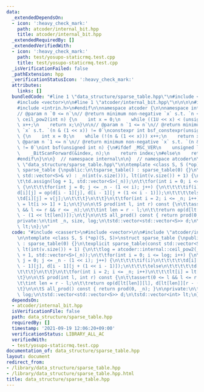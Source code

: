 ```yaml
---
data:
  _extendedDependsOn:
  - icon: ':heavy_check_mark:'
    path: atcoder/internal_bit.hpp
    title: atcoder/internal_bit.hpp
  _extendedRequiredBy: []
  _extendedVerifiedWith:
  - icon: ':heavy_check_mark:'
    path: test/yosupo-staticrmq.test.cpp
    title: test/yosupo-staticrmq.test.cpp
  _isVerificationFailed: false
  _pathExtension: hpp
  _verificationStatusIcon: ':heavy_check_mark:'
  attributes:
    links: []
  bundledCode: "#line 1 \"data_structure/sparse_table.hpp\"\n#include <cassert>\n\
    #include <vector>\n\n#line 1 \"atcoder/internal_bit.hpp\"\n\n\n\n#ifdef _MSC_VER\n\
    #include <intrin.h>\n#endif\n\nnamespace atcoder {\n\nnamespace internal {\n\n\
    // @param n `0 <= n`\n// @return minimum non-negative `x` s.t. `n <= 2**x`\nint\
    \ ceil_pow2(int n) {\n    int x = 0;\n    while ((1U << x) < (unsigned int)(n))\
    \ x++;\n    return x;\n}\n\n// @param n `1 <= n`\n// @return minimum non-negative\
    \ `x` s.t. `(n & (1 << x)) != 0`\nconstexpr int bsf_constexpr(unsigned int n)\
    \ {\n    int x = 0;\n    while (!(n & (1 << x))) x++;\n    return x;\n}\n\n//\
    \ @param n `1 <= n`\n// @return minimum non-negative `x` s.t. `(n & (1 << x))\
    \ != 0`\nint bsf(unsigned int n) {\n#ifdef _MSC_VER\n    unsigned long index;\n\
    \    _BitScanForward(&index, n);\n    return index;\n#else\n    return __builtin_ctz(n);\n\
    #endif\n}\n\n}  // namespace internal\n\n}  // namespace atcoder\n\n\n#line 5\
    \ \"data_structure/sparse_table.hpp\"\n\ntemplate <class S, S (*op)(S, S)>\nstruct\
    \ sparse_table {\npublic:\n\tsparse_table() : sparse_table(0) {}\n\texplicit sparse_table(const\
    \ std::vector<S>& v) : _n(int(v.size())), lt(int(v.size()) + 1) {\n\t\tlog = atcoder::internal::ceil_pow2(_n);\n\
    \t\td.assign(log + 1, std::vector<S>(_n));\n\t\tfor(int i = 0; i <= log; i++)\
    \ {\n\t\t\tfor(int j = 0; j <= _n - (1 << i); j++) {\n\t\t\t\tif(i)\n\t\t\t\t\t\
    d[i][j] = op(d[i - 1][j], d[i - 1][j + (1 << i - 1)]);\n\t\t\t\telse\n\t\t\t\t\
    \td[i][j] = v[j];\n\t\t\t}\n\t\t}\n\t\tfor(int i = 2; i <= _n; i++)\n\t\t\tlt[i]\
    \ = lt[i >> 1] + 1;\n\t}\n\n\tS prod(int l, int r) const {\n\t\tassert(0 <= l\
    \ && l <= r && r <= _n);\n\t\tint len = r - l;\n\t\treturn op(d[lt[len]][l], d[lt[len]][r\
    \ - (1 << lt[len])]);\n\t}\n\n\tS all_prod() const { return prod(0, _n); }\n\n\
    private:\n\tint _n, size, log;\n\tstd::vector<std::vector<S>> d;\n\tstd::vector<int>\
    \ lt;\n};\n"
  code: "#include <cassert>\n#include <vector>\n\n#include \"atcoder/internal_bit\"\
    \n\ntemplate <class S, S (*op)(S, S)>\nstruct sparse_table {\npublic:\n\tsparse_table()\
    \ : sparse_table(0) {}\n\texplicit sparse_table(const std::vector<S>& v) : _n(int(v.size())),\
    \ lt(int(v.size()) + 1) {\n\t\tlog = atcoder::internal::ceil_pow2(_n);\n\t\td.assign(log\
    \ + 1, std::vector<S>(_n));\n\t\tfor(int i = 0; i <= log; i++) {\n\t\t\tfor(int\
    \ j = 0; j <= _n - (1 << i); j++) {\n\t\t\t\tif(i)\n\t\t\t\t\td[i][j] = op(d[i\
    \ - 1][j], d[i - 1][j + (1 << i - 1)]);\n\t\t\t\telse\n\t\t\t\t\td[i][j] = v[j];\n\
    \t\t\t}\n\t\t}\n\t\tfor(int i = 2; i <= _n; i++)\n\t\t\tlt[i] = lt[i >> 1] + 1;\n\
    \t}\n\n\tS prod(int l, int r) const {\n\t\tassert(0 <= l && l <= r && r <= _n);\n\
    \t\tint len = r - l;\n\t\treturn op(d[lt[len]][l], d[lt[len]][r - (1 << lt[len])]);\n\
    \t}\n\n\tS all_prod() const { return prod(0, _n); }\n\nprivate:\n\tint _n, size,\
    \ log;\n\tstd::vector<std::vector<S>> d;\n\tstd::vector<int> lt;\n};\n"
  dependsOn:
  - atcoder/internal_bit.hpp
  isVerificationFile: false
  path: data_structure/sparse_table.hpp
  requiredBy: []
  timestamp: '2021-09-19 12:06:20+09:00'
  verificationStatus: LIBRARY_ALL_AC
  verifiedWith:
  - test/yosupo-staticrmq.test.cpp
documentation_of: data_structure/sparse_table.hpp
layout: document
redirect_from:
- /library/data_structure/sparse_table.hpp
- /library/data_structure/sparse_table.hpp.html
title: data_structure/sparse_table.hpp
---
```

